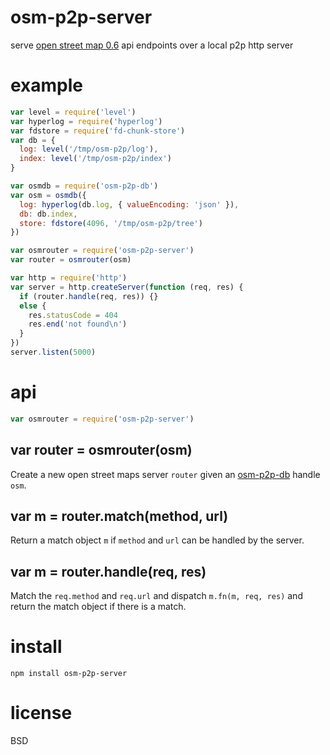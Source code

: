 # osm-p2p-server

serve [open street map 0.6](http://wiki.openstreetmap.org/wiki/API_v0.6)
api endpoints over a local p2p http server

# example

``` js
var level = require('level')
var hyperlog = require('hyperlog')
var fdstore = require('fd-chunk-store')
var db = {
  log: level('/tmp/osm-p2p/log'),
  index: level('/tmp/osm-p2p/index')
}

var osmdb = require('osm-p2p-db')
var osm = osmdb({
  log: hyperlog(db.log, { valueEncoding: 'json' }),
  db: db.index,
  store: fdstore(4096, '/tmp/osm-p2p/tree')
})

var osmrouter = require('osm-p2p-server')
var router = osmrouter(osm)

var http = require('http')
var server = http.createServer(function (req, res) {
  if (router.handle(req, res)) {}
  else {
    res.statusCode = 404
    res.end('not found\n')
  }
})
server.listen(5000)
```

# api

``` js
var osmrouter = require('osm-p2p-server')
```

## var router = osmrouter(osm)

Create a new open street maps server `router` given an
[osm-p2p-db](https://npmjs.com/package/osm-p2p-db) handle `osm`.

## var m = router.match(method, url)

Return a match object `m` if `method` and `url` can be handled by the server.

## var m = router.handle(req, res)

Match the `req.method` and `req.url` and dispatch `m.fn(m, req, res)` and return
the match object if there is a match.

# install

```
npm install osm-p2p-server
```

# license

BSD
